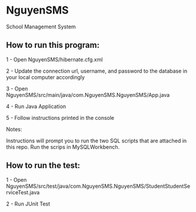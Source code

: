 # NguyenSMS
School Management System


## How to run this program:

1 - Open NguyenSMS/hibernate.cfg.xml

2 - Update the connection url, username, and password to the database in your local computer accordingly


3 - Open NguyenSMS/src/main/java/com.NguyenSMS.NguyenSMS/App.java

4 - Run Java Application

5 - Follow instructions printed in the console

Notes:

Instructions will prompt you to run the two SQL scripts that are attached in this repo. Run the scrips in MySQLWorkbench.


## How to run the test:


1 - Open NguyenSMS/src/test/java/com.NguyenSMS.NguyenSMS/StudentStudentServiceTest.java

2 - Run JUnit Test
